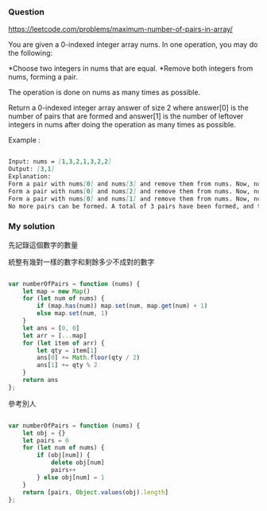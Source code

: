### Question

https://leetcode.com/problems/maximum-number-of-pairs-in-array/

You are given a 0-indexed integer array nums. In one operation, you may do the following:

*Choose two integers in nums that are equal.
*Remove both integers from nums, forming a pair.

The operation is done on nums as many times as possible.

Return a 0-indexed integer array answer of size 2 where answer[0] is the number of pairs that are formed and answer[1] is the number of leftover integers in nums after doing the operation as many times as possible.

Example :

```md

Input: nums = [1,3,2,1,3,2,2]
Output: [3,1]
Explanation:
Form a pair with nums[0] and nums[3] and remove them from nums. Now, nums = [3,2,3,2,2].
Form a pair with nums[0] and nums[2] and remove them from nums. Now, nums = [2,2,2].
Form a pair with nums[0] and nums[1] and remove them from nums. Now, nums = [2].
No more pairs can be formed. A total of 3 pairs have been formed, and there is 1 number leftover in nums.

```

### My solution

先記錄這個數字的數量

統整有幾對一樣的數字和剩餘多少不成對的數字

```js

var numberOfPairs = function (nums) {
    let map = new Map()
    for (let num of nums) {
        if (map.has(num)) map.set(num, map.get(num) + 1)
        else map.set(num, 1)
    }
    let ans = [0, 0]
    let arr = [...map]
    for (let item of arr) {
        let qty = item[1]
        ans[0] += Math.floor(qty / 2)
        ans[1] += qty % 2
    }
    return ans
};

```

參考別人

```js

var numberOfPairs = function (nums) {
    let obj = {}
    let pairs = 0
    for (let num of nums) {
        if (obj[num]) {
            delete obj[num]
            pairs++
        } else obj[num] = 1
    }
    return [pairs, Object.values(obj).length]
};

```
